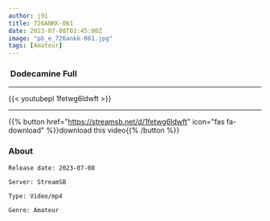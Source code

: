 ```yaml
---
author: j91
title: 726ANKK-061
date: 2023-07-08T02:45:00Z
image: "pb_e_726ankk-061.jpg"
tags: [Amateur]
---
```


###  Dodecamine Full
___

{{< youtubepl 1fetwg6ldwft >}}
___

{{% button href="https://streamsb.net/d/1fetwg6ldwft" icon="fas fa-download" %}}download this video{{% /button %}}
### About

`Release date: 2023-07-08`

`Server: StreamSB`

`Type: Video/mp4`

`Genre:	Amateur`